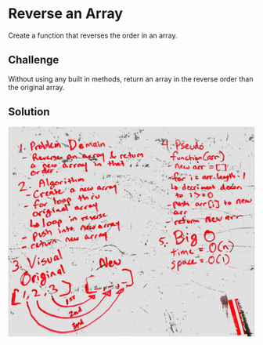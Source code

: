 # Reverse an Array
Create a function that reverses the order in an array.

## Challenge
Without using any built in methods, return an array in the reverse order than the original array.

## Solution
![whiteboard](assets/philk-reverse-array.JPG)
